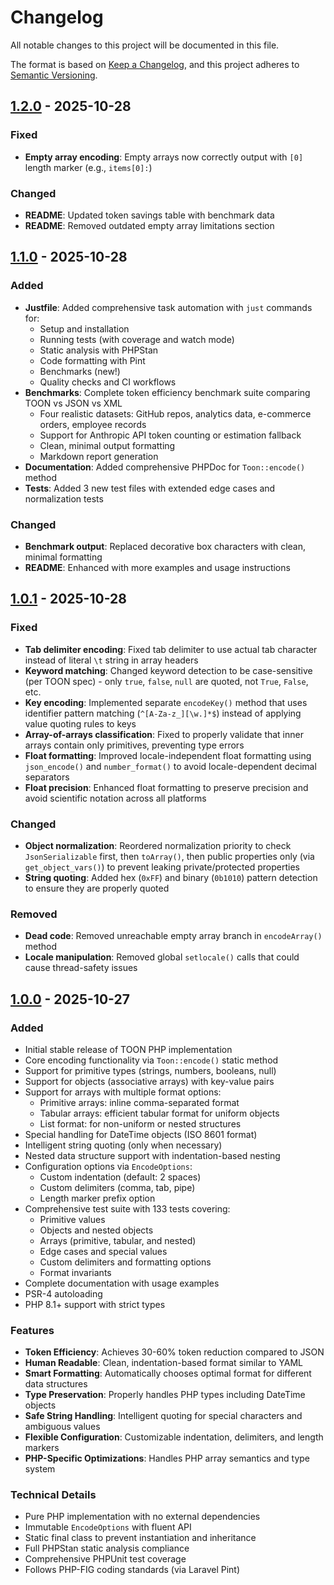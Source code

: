 # Changelog

All notable changes to this project will be documented in this file.

The format is based on [Keep a Changelog](https://keepachangelog.com/en/1.0.0/),
and this project adheres to [Semantic Versioning](https://semver.org/spec/v2.0.0.html).

## [1.2.0] - 2025-10-28

### Fixed

- **Empty array encoding**: Empty arrays now correctly output with `[0]` length marker (e.g., `items[0]:`)

### Changed

- **README**: Updated token savings table with benchmark data
- **README**: Removed outdated empty array limitations section

## [1.1.0] - 2025-10-28

### Added

- **Justfile**: Added comprehensive task automation with `just` commands for:
  - Setup and installation
  - Running tests (with coverage and watch mode)
  - Static analysis with PHPStan
  - Code formatting with Pint
  - Benchmarks (new!)
  - Quality checks and CI workflows
- **Benchmarks**: Complete token efficiency benchmark suite comparing TOON vs JSON vs XML
  - Four realistic datasets: GitHub repos, analytics data, e-commerce orders, employee records
  - Support for Anthropic API token counting or estimation fallback
  - Clean, minimal output formatting
  - Markdown report generation
- **Documentation**: Added comprehensive PHPDoc for `Toon::encode()` method
- **Tests**: Added 3 new test files with extended edge cases and normalization tests

### Changed

- **Benchmark output**: Replaced decorative box characters with clean, minimal formatting
- **README**: Enhanced with more examples and usage instructions

## [1.0.1] - 2025-10-28

### Fixed

- **Tab delimiter encoding**: Fixed tab delimiter to use actual tab character instead of literal `\t` string in array headers
- **Keyword matching**: Changed keyword detection to be case-sensitive (per TOON spec) - only `true`, `false`, `null` are quoted, not `True`, `False`, etc.
- **Key encoding**: Implemented separate `encodeKey()` method that uses identifier pattern matching (`^[A-Za-z_][\w.]*$`) instead of applying value quoting rules to keys
- **Array-of-arrays classification**: Fixed to properly validate that inner arrays contain only primitives, preventing type errors
- **Float formatting**: Improved locale-independent float formatting using `json_encode()` and `number_format()` to avoid locale-dependent decimal separators
- **Float precision**: Enhanced float formatting to preserve precision and avoid scientific notation across all platforms

### Changed

- **Object normalization**: Reordered normalization priority to check `JsonSerializable` first, then `toArray()`, then public properties only (via `get_object_vars()`) to prevent leaking private/protected properties
- **String quoting**: Added hex (`0xFF`) and binary (`0b1010`) pattern detection to ensure they are properly quoted

### Removed

- **Dead code**: Removed unreachable empty array branch in `encodeArray()` method
- **Locale manipulation**: Removed global `setlocale()` calls that could cause thread-safety issues

## [1.0.0] - 2025-10-27

### Added

- Initial stable release of TOON PHP implementation
- Core encoding functionality via `Toon::encode()` static method
- Support for primitive types (strings, numbers, booleans, null)
- Support for objects (associative arrays) with key-value pairs
- Support for arrays with multiple format options:
  - Primitive arrays: inline comma-separated format
  - Tabular arrays: efficient tabular format for uniform objects
  - List format: for non-uniform or nested structures
- Special handling for DateTime objects (ISO 8601 format)
- Intelligent string quoting (only when necessary)
- Nested data structure support with indentation-based nesting
- Configuration options via `EncodeOptions`:
  - Custom indentation (default: 2 spaces)
  - Custom delimiters (comma, tab, pipe)
  - Length marker prefix option
- Comprehensive test suite with 133 tests covering:
  - Primitive values
  - Objects and nested objects
  - Arrays (primitive, tabular, and nested)
  - Edge cases and special values
  - Custom delimiters and formatting options
  - Format invariants
- Complete documentation with usage examples
- PSR-4 autoloading
- PHP 8.1+ support with strict types

### Features

- **Token Efficiency**: Achieves 30-60% token reduction compared to JSON
- **Human Readable**: Clean, indentation-based format similar to YAML
- **Smart Formatting**: Automatically chooses optimal format for different data structures
- **Type Preservation**: Properly handles PHP types including DateTime objects
- **Safe String Handling**: Intelligent quoting for special characters and ambiguous values
- **Flexible Configuration**: Customizable indentation, delimiters, and length markers
- **PHP-Specific Optimizations**: Handles PHP array semantics and type system

### Technical Details

- Pure PHP implementation with no external dependencies
- Immutable `EncodeOptions` with fluent API
- Static final class to prevent instantiation and inheritance
- Full PHPStan static analysis compliance
- Comprehensive PHPUnit test coverage
- Follows PHP-FIG coding standards (via Laravel Pint)

[1.2.0]: https://github.com/HelgeSverre/toon-php/releases/tag/v1.2.0
[1.1.0]: https://github.com/HelgeSverre/toon-php/releases/tag/v1.1.0
[1.0.1]: https://github.com/HelgeSverre/toon-php/releases/tag/v1.0.1
[1.0.0]: https://github.com/HelgeSverre/toon-php/releases/tag/v1.0.0
